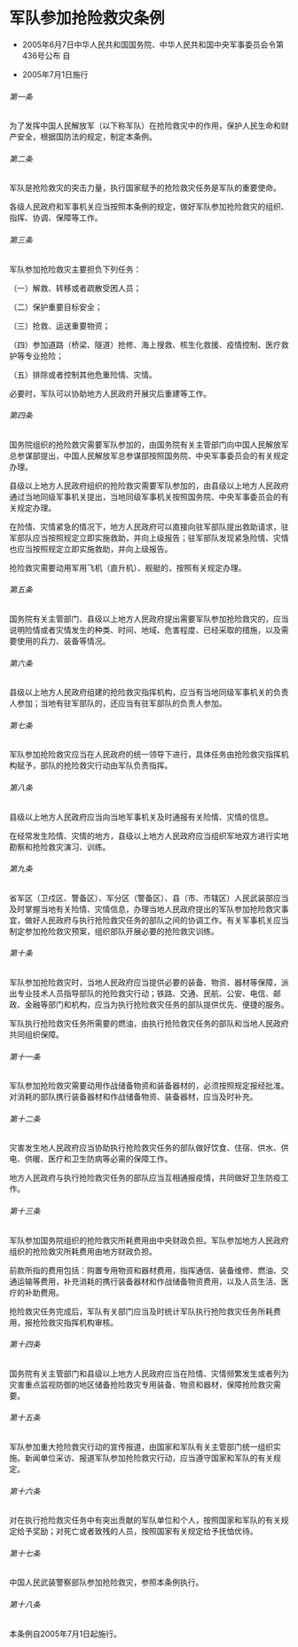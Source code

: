 # 军队参加抢险救灾条例

- 2005年6月7日中华人民共和国国务院、中华人民共和国中央军事委员会令第436号公布 自

- 2005年7月1日施行

<!-- INFO END -->

###### 第一条

为了发挥中国人民解放军（以下称军队）在抢险救灾中的作用，保护人民生命和财产安全，根据国防法的规定，制定本条例。

###### 第二条

军队是抢险救灾的突击力量，执行国家赋予的抢险救灾任务是军队的重要使命。

各级人民政府和军事机关应当按照本条例的规定，做好军队参加抢险救灾的组织、指挥、协调、保障等工作。

###### 第三条

军队参加抢险救灾主要担负下列任务：

（一）解救、转移或者疏散受困人员；

（二）保护重要目标安全；

（三）抢救、运送重要物资；

（四）参加道路（桥梁、隧道）抢修、海上搜救、核生化救援、疫情控制、医疗救护等专业抢险；

（五）排除或者控制其他危重险情、灾情。

必要时，军队可以协助地方人民政府开展灾后重建等工作。

###### 第四条

国务院组织的抢险救灾需要军队参加的，由国务院有关主管部门向中国人民解放军总参谋部提出，中国人民解放军总参谋部按照国务院、中央军事委员会的有关规定办理。

县级以上地方人民政府组织的抢险救灾需要军队参加的，由县级以上地方人民政府通过当地同级军事机关提出，当地同级军事机关按照国务院、中央军事委员会的有关规定办理。

在险情、灾情紧急的情况下，地方人民政府可以直接向驻军部队提出救助请求，驻军部队应当按照规定立即实施救助，并向上级报告；驻军部队发现紧急险情、灾情也应当按照规定立即实施救助，并向上级报告。

抢险救灾需要动用军用飞机（直升机）、舰艇的，按照有关规定办理。

###### 第五条

国务院有关主管部门、县级以上地方人民政府提出需要军队参加抢险救灾的，应当说明险情或者灾情发生的种类、时间、地域、危害程度、已经采取的措施，以及需要使用的兵力、装备等情况。

###### 第六条

县级以上地方人民政府组建的抢险救灾指挥机构，应当有当地同级军事机关的负责人参加；当地有驻军部队的，还应当有驻军部队的负责人参加。

###### 第七条

军队参加抢险救灾应当在人民政府的统一领导下进行，具体任务由抢险救灾指挥机构赋予，部队的抢险救灾行动由军队负责指挥。

###### 第八条

县级以上地方人民政府应当向当地军事机关及时通报有关险情、灾情的信息。

在经常发生险情、灾情的地方，县级以上地方人民政府应当组织军地双方进行实地勘察和抢险救灾演习、训练。

###### 第九条

省军区（卫戍区、警备区）、军分区（警备区）、县（市、市辖区）人民武装部应当及时掌握当地有关险情、灾情信息，办理当地人民政府提出的军队参加抢险救灾事宜，做好人民政府与执行抢险救灾任务的部队之间的协调工作。有关军事机关应当制定参加抢险救灾预案，组织部队开展必要的抢险救灾训练。

###### 第十条

军队参加抢险救灾时，当地人民政府应当提供必要的装备、物资、器材等保障，派出专业技术人员指导部队的抢险救灾行动；铁路、交通、民航、公安、电信、邮政、金融等部门和机构，应当为执行抢险救灾任务的部队提供优先、便捷的服务。

军队执行抢险救灾任务所需要的燃油，由执行抢险救灾任务的部队和当地人民政府共同组织保障。

###### 第十一条

军队参加抢险救灾需要动用作战储备物资和装备器材的，必须按照规定报经批准。对消耗的部队携行装备器材和作战储备物资、装备器材，应当及时补充。

###### 第十二条

灾害发生地人民政府应当协助执行抢险救灾任务的部队做好饮食、住宿、供水、供电、供暖、医疗和卫生防病等必需的保障工作。

地方人民政府与执行抢险救灾任务的部队应当互相通报疫情，共同做好卫生防疫工作。

###### 第十三条

军队参加国务院组织的抢险救灾所耗费用由中央财政负担。军队参加地方人民政府组织的抢险救灾所耗费用由地方财政负担。

前款所指的费用包括：购置专用物资和器材费用，指挥通信、装备维修、燃油、交通运输等费用，补充消耗的携行装备器材和作战储备物资费用，以及人员生活、医疗的补助费用。

抢险救灾任务完成后，军队有关部门应当及时统计军队执行抢险救灾任务所耗费用，报抢险救灾指挥机构审核。

###### 第十四条

国务院有关主管部门和县级以上地方人民政府应当在险情、灾情频繁发生或者列为灾害重点监视防御的地区储备抢险救灾专用装备、物资和器材，保障抢险救灾需要。

###### 第十五条

军队参加重大抢险救灾行动的宣传报道，由国家和军队有关主管部门统一组织实施。新闻单位采访、报道军队参加抢险救灾行动，应当遵守国家和军队的有关规定。

###### 第十六条

对在执行抢险救灾任务中有突出贡献的军队单位和个人，按照国家和军队的有关规定给予奖励；对死亡或者致残的人员，按照国家有关规定给予抚恤优待。

###### 第十七条

中国人民武装警察部队参加抢险救灾，参照本条例执行。

###### 第十八条

本条例自2005年7月1日起施行。
